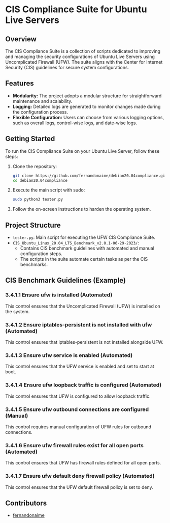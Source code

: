# CIS Compliance Suite for Ubuntu Live Servers

## Overview

The CIS Compliance Suite is a collection of scripts dedicated to improving and managing the security configurations of Ubuntu Live Servers using Uncomplicated Firewall (UFW). The suite aligns with the Center for Internet Security (CIS) guidelines for secure system configurations.

## Features

- **Modularity:** The project adopts a modular structure for straightforward maintenance and scalability.
- **Logging:** Detailed logs are generated to monitor changes made during the configuration process.
- **Flexible Configuration:** Users can choose from various logging options, such as overall logs, control-wise logs, and date-wise logs.

## Getting Started

To run the CIS Compliance Suite on your Ubuntu Live Server, follow these steps:

1. Clone the repository:

    ```bash
    git clone https://github.com/fernandonaime/debian20.04compliance.git
    cd debian20.04compliance
    ```

2. Execute the main script with sudo:

    ```bash
    sudo python3 tester.py
    ```

3. Follow the on-screen instructions to harden the operating system.

## Project Structure

- `tester.py`: Main script for executing the UFW CIS Compliance Suite.
- `CIS_Ubuntu_Linux_20.04_LTS_Benchmark_v2.0.1-06-29-2023/`:
  - Contains CIS benchmark guidelines with automated and manual configuration steps.
  - The scripts in the suite automate certain tasks as per the CIS benchmarks.

## CIS Benchmark Guidelines (Example)

### 3.4.1.1 Ensure ufw is installed (Automated)

This control ensures that the Uncomplicated Firewall (UFW) is installed on the system.

### 3.4.1.2 Ensure iptables-persistent is not installed with ufw (Automated)

This control ensures that iptables-persistent is not installed alongside UFW.

### 3.4.1.3 Ensure ufw service is enabled (Automated)

This control ensures that the UFW service is enabled and set to start at boot.

### 3.4.1.4 Ensure ufw loopback traffic is configured (Automated)

This control ensures that UFW is configured to allow loopback traffic.

### 3.4.1.5 Ensure ufw outbound connections are configured (Manual)

This control requires manual configuration of UFW rules for outbound connections.

### 3.4.1.6 Ensure ufw firewall rules exist for all open ports (Automated)

This control ensures that UFW has firewall rules defined for all open ports.

### 3.4.1.7 Ensure ufw default deny firewall policy (Automated)

This control ensures that the UFW default firewall policy is set to deny.

## Contributors

- [fernandonaime](https://github.com/fernandonaime)
